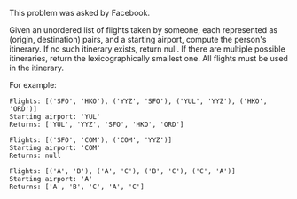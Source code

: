 This problem was asked by Facebook.

Given an unordered list of flights taken by someone, each represented as
(origin, destination) pairs, and a starting airport, compute the person's
itinerary. If no such itinerary exists, return null. If there are multiple
possible itineraries, return the lexicographically smallest one. All flights
must be used in the itinerary.

For example:

```
Flights: [('SFO', 'HKO'), ('YYZ', 'SFO'), ('YUL', 'YYZ'), ('HKO', 'ORD')]
Starting airport: 'YUL'
Returns: ['YUL', 'YYZ', 'SFO', 'HKO', 'ORD']
```

```
Flights: [('SFO', 'COM'), ('COM', 'YYZ')]
Starting airport: 'COM'
Returns: null
```

```
Flights: [('A', 'B'), ('A', 'C'), ('B', 'C'), ('C', 'A')]
Starting airport: 'A'
Returns: ['A', 'B', 'C', 'A', 'C']
```
